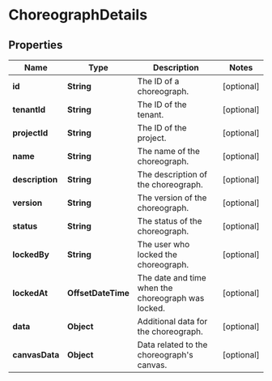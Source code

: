 

# ChoreographDetails


## Properties

| Name | Type | Description | Notes |
|------------ | ------------- | ------------- | -------------|
|**id** | **String** | The ID of a choreograph. |  [optional] |
|**tenantId** | **String** | The ID of the tenant. |  [optional] |
|**projectId** | **String** | The ID of the project. |  [optional] |
|**name** | **String** | The name of the choreograph. |  [optional] |
|**description** | **String** | The description of the choreograph. |  [optional] |
|**version** | **String** | The version of the choreograph. |  [optional] |
|**status** | **String** | The status of the choreograph. |  [optional] |
|**lockedBy** | **String** | The user who locked the choreograph. |  [optional] |
|**lockedAt** | **OffsetDateTime** | The date and time when the choreograph was locked. |  [optional] |
|**data** | **Object** | Additional data for the choreograph. |  [optional] |
|**canvasData** | **Object** | Data related to the choreograph&#39;s canvas. |  [optional] |



